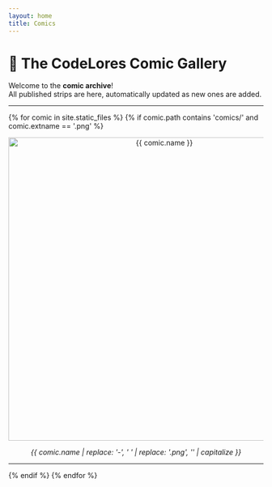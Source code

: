 ```yaml
---
layout: home
title: Comics
---
```


# 🎨 The CodeLores Comic Gallery

Welcome to the **comic archive**!  
All published strips are here, automatically updated as new ones are added.

---

{% for comic in site.static_files %}
{% if comic.path contains 'comics/' and comic.extname == '.png' %}
<div align="center">
  <img src="{{ site.baseurl }}{{ comic.path }}" alt="{{ comic.name }}" width="600"/>

  <p><em>{{ comic.name | replace: '-', ' ' | replace: '.png', '' | capitalize }}</em></p>
  <hr/>
</div>
{% endif %}
{% endfor %}
